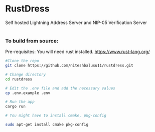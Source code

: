 # RustDress
Self hosted Lightning Address Server and NIP-05 Verification Server
<br></br>

### To build from source:
Pre-requisites:
You will need rust installed.
https://www.rust-lang.org/


```bash
#Clone the repo
git clone https://github.com/niteshbalusu11/rustdress.git

# Change directory
cd rustdress

# Edit the .env file and add the necessary values
cp .env.example .env

# Run the app
cargo run

# You might have to install cmake, pkg-config

sudo apt-get install cmake pkg-config
```
